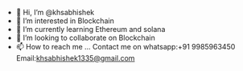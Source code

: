 - 👋 Hi, I’m @khsabhishek
- 👀 I’m interested in Blockchain
- 🌱 I’m currently learning Ethereum and solana
- 💞️ I’m looking to collaborate on Blockchain
- 📫 How to reach me ... Contact me on whatsapp:+91 9985963450 Email:khsabhishek1335@gmail.com

<!---
khsabhishek/khsabhishek is a ✨ special ✨ repository because its `README.md` (this file) appears on your GitHub profile.
You can click the Preview link to take a look at your changes.
--->
